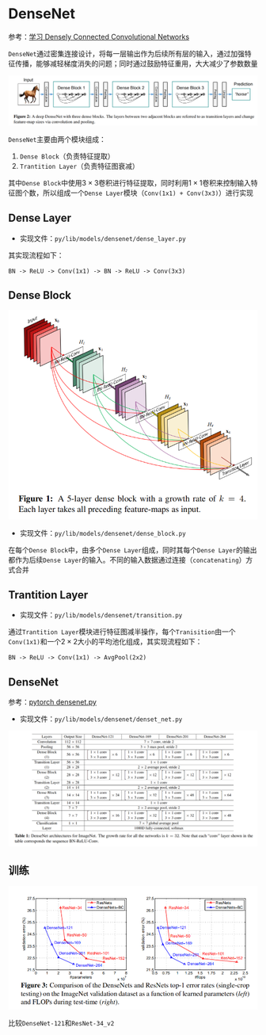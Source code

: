 
# DenseNet

参考：[学习 Densely Connected Convolutional Networks](https://blog.zhujian.life/posts/4129fe4c.html)

`DenseNet`通过密集连接设计，将每一层输出作为后续所有层的输入，通过加强特征传播，能够减轻梯度消失的问题；同时通过鼓励特征重用，大大减少了参数数量

![](./imgs/figure-2.png)

`DenseNet`主要由两个模块组成：

1. `Dense Block`（负责特征提取）
2. `Trantition Layer`（负责特征图衰减）

其中`Dense Block`中使用$3\times 3$卷积进行特征提取，同时利用$1\times 1$卷积来控制输入特征图个数，所以组成一个`Dense Layer`模块（`Conv(1x1) + Conv(3x3)`）进行实现

## Dense Layer

* 实现文件：`py/lib/models/densenet/dense_layer.py`

其实现流程如下：

```
BN -> ReLU -> Conv(1x1) -> BN -> ReLU -> Conv(3x3)
```

##  Dense Block

![](./imgs/figure-1.png)

* 实现文件：`py/lib/models/densenet/dense_block.py`

在每个`Dense Block`中，由多个`Dense Layer`组成，同时其每个`Dense Layer`的输出都作为后续`Dense Layer`的输入。不同的输入数据通过连接（`concatenating`）方式合并

## Trantition Layer

* 实现文件：`py/lib/models/densenet/transition.py`

通过`Trantition Layer`模块进行特征图减半操作，每个`Tranisition`由一个`Conv(1x1)`和一个$2\times 2$大小的平均池化组成，其实现流程如下：

```
BN -> ReLU -> Conv(1x1) -> AvgPool(2x2)
```

## DenseNet

参考：[pytorch densenet.py](https://github.com/pytorch/vision/blob/master/torchvision/models/densenet.py)

* 实现文件：`py/lib/models/densenet/denset_net.py`

![](./imgs/table-1.png)

## 训练

![](./imgs/figure-3.png)

比较`DenseNet-121`和`ResNet-34_v2`